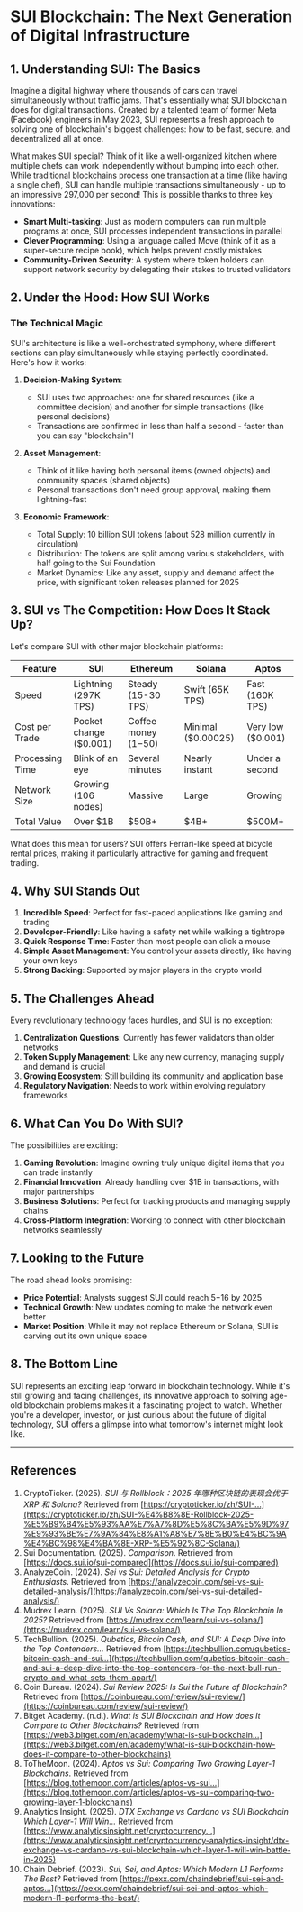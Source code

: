 # SUI Blockchain: The Next Generation of Digital Infrastructure

## 1. Understanding SUI: The Basics

Imagine a digital highway where thousands of cars can travel simultaneously without traffic jams. That's essentially what SUI blockchain does for digital transactions. Created by a talented team of former Meta (Facebook) engineers in May 2023, SUI represents a fresh approach to solving one of blockchain's biggest challenges: how to be fast, secure, and decentralized all at once.

What makes SUI special? Think of it like a well-organized kitchen where multiple chefs can work independently without bumping into each other. While traditional blockchains process one transaction at a time (like having a single chef), SUI can handle multiple transactions simultaneously - up to an impressive 297,000 per second! This is possible thanks to three key innovations:

- **Smart Multi-tasking**: Just as modern computers can run multiple programs at once, SUI processes independent transactions in parallel
- **Clever Programming**: Using a language called Move (think of it as a super-secure recipe book), which helps prevent costly mistakes
- **Community-Driven Security**: A system where token holders can support network security by delegating their stakes to trusted validators

## 2. Under the Hood: How SUI Works

### The Technical Magic
SUI's architecture is like a well-orchestrated symphony, where different sections can play simultaneously while staying perfectly coordinated. Here's how it works:

1. **Decision-Making System**: 
   - SUI uses two approaches: one for shared resources (like a committee decision) and another for simple transactions (like personal decisions)
   - Transactions are confirmed in less than half a second - faster than you can say "blockchain"!

2. **Asset Management**:
   - Think of it like having both personal items (owned objects) and community spaces (shared objects)
   - Personal transactions don't need group approval, making them lightning-fast

3. **Economic Framework**:
   - Total Supply: 10 billion SUI tokens (about 528 million currently in circulation)
   - Distribution: The tokens are split among various stakeholders, with half going to the Sui Foundation
   - Market Dynamics: Like any asset, supply and demand affect the price, with significant token releases planned for 2025

## 3. SUI vs The Competition: How Does It Stack Up?

Let's compare SUI with other major blockchain platforms:

| Feature          | SUI                   | Ethereum              | Solana               | Aptos                |
|-----------------|----------------------|----------------------|---------------------|---------------------|
| Speed           | Lightning (297K TPS)  | Steady (15-30 TPS)   | Swift (65K TPS)     | Fast (160K TPS)     |
| Cost per Trade  | Pocket change ($0.001)| Coffee money ($1-$50)| Minimal ($0.00025)  | Very low ($0.001)   |
| Processing Time | Blink of an eye       | Several minutes      | Nearly instant      | Under a second      |
| Network Size    | Growing (106 nodes)   | Massive              | Large               | Growing             |
| Total Value     | Over $1B             | $50B+                | $4B+                | $500M+              |

What does this mean for users? SUI offers Ferrari-like speed at bicycle rental prices, making it particularly attractive for gaming and frequent trading.

## 4. Why SUI Stands Out

1. **Incredible Speed**: Perfect for fast-paced applications like gaming and trading
2. **Developer-Friendly**: Like having a safety net while walking a tightrope
3. **Quick Response Time**: Faster than most people can click a mouse
4. **Simple Asset Management**: You control your assets directly, like having your own keys
5. **Strong Backing**: Supported by major players in the crypto world

## 5. The Challenges Ahead

Every revolutionary technology faces hurdles, and SUI is no exception:

1. **Centralization Questions**: Currently has fewer validators than older networks
2. **Token Supply Management**: Like any new currency, managing supply and demand is crucial
3. **Growing Ecosystem**: Still building its community and application base
4. **Regulatory Navigation**: Needs to work within evolving regulatory frameworks

## 6. What Can You Do With SUI?

The possibilities are exciting:

1. **Gaming Revolution**: Imagine owning truly unique digital items that you can trade instantly
2. **Financial Innovation**: Already handling over $1B in transactions, with major partnerships
3. **Business Solutions**: Perfect for tracking products and managing supply chains
4. **Cross-Platform Integration**: Working to connect with other blockchain networks seamlessly

## 7. Looking to the Future

The road ahead looks promising:

- **Price Potential**: Analysts suggest SUI could reach $5-$16 by 2025
- **Technical Growth**: New updates coming to make the network even better
- **Market Position**: While it may not replace Ethereum or Solana, SUI is carving out its own unique space

## 8. The Bottom Line

SUI represents an exciting leap forward in blockchain technology. While it's still growing and facing challenges, its innovative approach to solving age-old blockchain problems makes it a fascinating project to watch. Whether you're a developer, investor, or just curious about the future of digital technology, SUI offers a glimpse into what tomorrow's internet might look like.

---

## References

1. CryptoTicker. (2025). *SUI 与 Rollblock：2025 年哪种区块链的表现会优于 XRP 和 Solana?* Retrieved from [https://cryptoticker.io/zh/SUI-...](https://cryptoticker.io/zh/SUI-%E4%B8%8E-Rollblock-2025-%E5%B9%B4%E5%93%AA%E7%A7%8D%E5%8C%BA%E5%9D%97%E9%93%BE%E7%9A%84%E8%A1%A8%E7%8E%B0%E4%BC%9A%E4%BC%98%E4%BA%8E-XRP-%E5%92%8C-Solana/)  
2. Sui Documentation. (2025). *Comparison*. Retrieved from [https://docs.sui.io/sui-compared](https://docs.sui.io/sui-compared)  
3. AnalyzeCoin. (2024). *Sei vs Sui: Detailed Analysis for Crypto Enthusiasts*. Retrieved from [https://analyzecoin.com/sei-vs-sui-detailed-analysis/](https://analyzecoin.com/sei-vs-sui-detailed-analysis/)  
4. Mudrex Learn. (2025). *SUI Vs Solana: Which Is The Top Blockchain In 2025?* Retrieved from [https://mudrex.com/learn/sui-vs-solana/](https://mudrex.com/learn/sui-vs-solana/)  
5. TechBullion. (2025). *Qubetics, Bitcoin Cash, and SUI: A Deep Dive into the Top Contenders...* Retrieved from [https://techbullion.com/qubetics-bitcoin-cash-and-sui...](https://techbullion.com/qubetics-bitcoin-cash-and-sui-a-deep-dive-into-the-top-contenders-for-the-next-bull-run-crypto-and-what-sets-them-apart/)  
6. Coin Bureau. (2024). *Sui Review 2025: Is Sui the Future of Blockchain?* Retrieved from [https://coinbureau.com/review/sui-review/](https://coinbureau.com/review/sui-review/)  
7. Bitget Academy. (n.d.). *What is SUI Blockchain and How does It Compare to Other Blockchains?* Retrieved from [https://web3.bitget.com/en/academy/what-is-sui-blockchain...](https://web3.bitget.com/en/academy/what-is-sui-blockchain-how-does-it-compare-to-other-blockchains)  
8. ToTheMoon. (2024). *Aptos vs Sui: Comparing Two Growing Layer-1 Blockchains*. Retrieved from [https://blog.tothemoon.com/articles/aptos-vs-sui...](https://blog.tothemoon.com/articles/aptos-vs-sui-comparing-two-growing-layer-1-blockchains)  
9. Analytics Insight. (2025). *DTX Exchange vs Cardano vs SUI Blockchain Which Layer-1 Will Win...* Retrieved from [https://www.analyticsinsight.net/cryptocurrency...](https://www.analyticsinsight.net/cryptocurrency-analytics-insight/dtx-exchange-vs-cardano-vs-sui-blockchain-which-layer-1-will-win-battle-in-2025)  
10. Chain Debrief. (2023). *Sui, Sei, and Aptos: Which Modern L1 Performs The Best?* Retrieved from [https://pexx.com/chaindebrief/sui-sei-and-aptos...](https://pexx.com/chaindebrief/sui-sei-and-aptos-which-modern-l1-performs-the-best/)  
